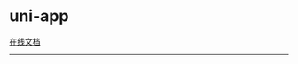 # uni-app

[在线文档][1]





---

[1]: https://uniapp.dcloud.io/api/media/camera-context?id=cameracontextstartrecord